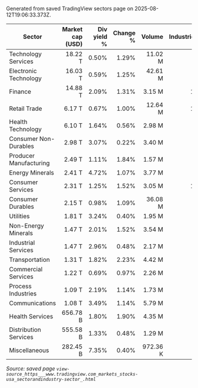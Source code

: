 Generated from saved TradingView sectors page on 2025-08-12T19:06:33.373Z.

| Sector | Market cap (USD) | Div yield % | Change % | Volume | Industries | Stocks |
|---|---:|---:|---:|---:|---:|---:|
| Technology Services | 18.22 T | 0.50% | 1.29% | 11.02 M | 4 | 632 |
| Electronic Technology | 16.03 T | 0.59% | 1.25% | 42.61 M | 9 | 348 |
| Finance | 14.88 T | 2.09% | 1.31% | 3.15 M | 14 | 1242 |
| Retail Trade | 6.17 T | 0.67% | 1.00% | 12.64 M | 10 | 182 |
| Health Technology | 6.10 T | 1.64% | 0.56% | 2.98 M | 5 | 946 |
| Consumer Non-Durables | 2.98 T | 3.07% | 0.22% | 3.40 M | 9 | 162 |
| Producer Manufacturing | 2.49 T | 1.11% | 1.84% | 1.57 M | 9 | 291 |
| Energy Minerals | 2.41 T | 4.72% | 1.07% | 3.77 M | 4 | 113 |
| Consumer Services | 2.31 T | 1.25% | 1.52% | 3.05 M | 10 | 220 |
| Consumer Durables | 2.15 T | 0.98% | 1.09% | 36.08 M | 8 | 149 |
| Utilities | 1.81 T | 3.24% | 0.40% | 1.95 M | 4 | 110 |
| Non-Energy Minerals | 1.47 T | 2.01% | 1.52% | 3.54 M | 6 | 180 |
| Industrial Services | 1.47 T | 2.96% | 0.48% | 2.17 M | 5 | 144 |
| Transportation | 1.31 T | 1.82% | 2.23% | 4.42 M | 6 | 152 |
| Commercial Services | 1.22 T | 0.69% | 0.97% | 2.26 M | 5 | 245 |
| Process Industries | 1.09 T | 2.19% | 1.14% | 1.73 M | 8 | 172 |
| Communications | 1.08 T | 3.49% | 1.14% | 5.79 M | 3 | 52 |
| Health Services | 656.78 B | 1.80% | 1.90% | 4.35 M | 4 | 85 |
| Distribution Services | 555.58 B | 1.33% | 0.48% | 1.29 M | 4 | 97 |
| Miscellaneous | 282.45 B | 7.35% | 0.40% | 972.36 K | 2 | 4875 |

_Source: saved page `view-source_https___www.tradingview.com_markets_stocks-usa_sectorandindustry-sector_.html`_